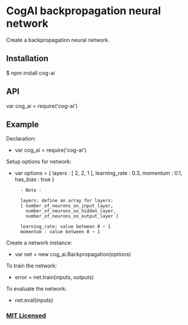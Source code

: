 # CogAI backpropagation neural network

Create a backpropagation neural network.

## Installation

$ npm install cog-ai

## API

var cog_ai      = require('cog-ai')

## Example

Declaration:
- var cog_ai      = require('cog-ai')

Setup options for network:
- var options = {
		layers : [ 2, 2, 1 ],
		learning_rate : 0.3,
		momentum : 0.1,
		has_bias : true
	}

		- Note -
		
		layers: define an array for layers:
		[ number_of_neurons_on_input_layer, 
		  number_of_neurons_on_hidden_layer, 
		  number_of_neurons_on_output_layer ]
		
		learning_rate: value between 0 ~ 1
		momentum : value between 0 ~ 1

Create a network instance:
- var net = new cog_ai.Backpropagation(options)

To train the network:
- error = net.train(inputs, outputs)

To evaluate the network:
- net.eval(inputs)

### [MIT Licensed](LICENSE)
